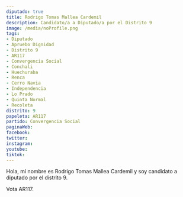 ```yaml
---
diputado: true
title: Rodrigo Tomas Mallea Cardemil
description: Candidato/a a Diputado/a por el Distrito 9
image: /media/noProfile.png
tags:
- Diputado
- Apruebo Dignidad
- Distrito 9
- AR117
- Convergencia Social
- Conchali
- Huechuraba
- Renca
- Cerro Navia
- Independencia
- Lo Prado
- Quinta Normal
- Recoleta
distrito: 9
papeleta: AR117
partido: Convergencia Social
paginaWeb:
facebook:
twitter:
instagram:
youtube:
tiktok:
---
```

Hola, mi nombre es Rodrigo Tomas Mallea Cardemil y soy candidato a diputado por el distrito 9.

Vota AR117.